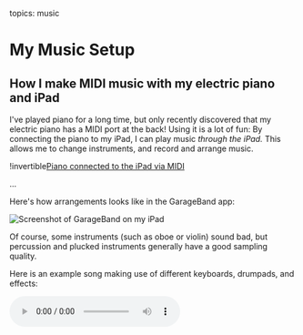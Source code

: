 topics: music

# My Music Setup
## How I make MIDI music with my electric piano and iPad

I've played piano for a long time, but only recently discovered that my electric piano has a MIDI port at the back!
Using it is a lot of fun: By connecting the piano to my iPad, I can play music *through the iPad.* This allows me to change instruments, and record and arrange music.

!invertible[Piano connected to the iPad via MIDI](files/midi-piano-to-ipad.webp)

...

Here's how arrangements looks like in the GarageBand app:

![Screenshot of GarageBand on my iPad](files/garageband-on-ipad.webp)

Of course, some instruments (such as oboe or violin) sound bad, but percussion and plucked instruments generally have a good sampling quality.

Here is an example song making use of different keyboards, drumpads, and effects:

<audio controls src="/jogging-in-the-cold"></audio>
